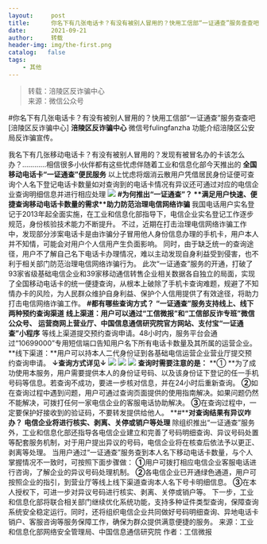```yaml
---
layout:     post
title:      你名下有几张电话卡？有没有被别人冒用的？快用工信部“一证通查”服务查查吧
date:       2021-09-21
author:     转载
header-img: img/the-first.png
catalog:   false
tags:
    - 其他
---
```


<blockquote><p>转载：涪陵区反诈骗中心<br>
来源：微信公众号</p></blockquote>

#你名下有几张电话卡？有没有被别人冒用的？快用工信部“一证通查”服务查查吧
[涪陵区反诈骗中心]
**涪陵区反诈骗中心**
微信号fulingfanzha
功能介绍涪陵区公安局反诈骗宣传。

我名下有几张移动电话卡？有没有被别人冒用的？发现有被冒名办的卡该怎么办？…………相信很多小伙伴都有这些忧虑伴随着工业和信息化部今天推出的
**全国移动电话卡“一证通查”便民服务**
以上忧虑将烟消云散用户凭借居民身份证便可查询个人名下登记电话卡数量如对查询到的电话卡情况有异议还可通过对应的电信企业查询明细信息并进行相应处理
![]({{site.baseurl}}/postimg/G0YfOInuXpsMmtrFWHym0jm3IOMC9CM4koWHdtdmzLStyPF9OCnialibffETGvsqib6DfrhDZaFwia8ic7ibucfHcia3A.png)
**#******为何推出“一证通查”？****
**满足用户快速、便捷查询移动电话卡数量的需求****助力防范治理电信网络诈骗**
我国电话用户实名登记于2013年起全面实施，在工业和信息化部指导下，电信企业实名登记工作逐步规范，身份核验技术能力不断提升。
不过，近期在打击治理电信网络诈骗工作中，发现部分涉案电话卡是由诈骗分子冒用他人身份信息办理的手机卡，用户本人并不知情，可能会对用户个人信用产生负面影响。
同时，由于缺乏统一的查询途径，用户不了解自己名下电话卡办理情况，难以主动发现自身利益受到侵害，也不利于相关部门防范治理电信网络诈骗行为。
此次“一证通查”服务的开通，打破了93家省级基础电信企业和39家移动通信转售企业相关数据各自独立的局面，实现了全国移动电话卡的统一便捷查询，从根本上破除了手机卡查询难题，规避了不知情办卡的风险，为人民群众维护自身利益、保护个人信用提供了有效途径，将助力打击电信网络诈骗工作。
**#****都有哪些查询方式****？**
**“一证通查”服务支持线上、线下两种预约查询渠道**
**线上渠道：**用户可以通过**“工信微报”和“工信部反诈专班”微信公众号、**
**运营商网上营业厅、中国信息通信研究院官方网站、支付宝“一证通查”小程序**
等线上渠道提交预约查询申请。48小时内，服务平台会通过“10699000”专用短信端口告知用户名下所有电话卡数量及其所属的运营企业。
**线下渠道：**用户可以持本人二代身份证到各基础电信运营企业营业厅提交预约查询申请。
**↓查询方式详见↓**
![]({{site.baseurl}}/postimg/G0YfOInuXpv8OAicgU5IFJoKpgfNWjoAq1XW1plllzAXQo6dLxEibILcxVjIxicnGoSphMXkDvRYqc1VIAAZIurWA.jpeg)
![]({{site.baseurl}}/postimg/G0YfOInuXpv8OAicgU5IFJoKpgfNWjoAqDoxFnjTqUpET7duEMiaAQj6uAeSzDLPwS6QXKKibwpU3CKfjicouFlHrg.jpeg)
![]({{site.baseurl}}/postimg/G0YfOInuXpv8OAicgU5IFJoKpgfNWjoAqibZGryWAtyyNl1qAzgACA49CS4533Ow04JRKicUCdq4wZo5lfoh6Ck8g.jpeg)
**查询时需要注意的是：**
**①
**为了成功使用本服务，用户需要提供本人的身份证号码、以及该身份证下登记的任一手机号码等信息。若查询不成功，要进一步核对信息，并在24小时后重新查询。
**②**如在查询过程中遇到问题，用户可通过查询页面提供的使用指南解决。如果问题仍然不能解决，可拨打任何一家电信企业的客服电话协助解决。
**③**在查询过程中，一定要保护好接收到的验证码，不要转发提供给他人。
**#****对查询结果有异议咋办？**
**电信企业将进行核实、剥离、关停或销户等处理**
除组织推出“一证通查”服务外，工业和信息化部还指导各电信企业建立和完善了号码明细查询、异议号码处置等配套服务机制，对于用户提出异议的号码，电信企业将在核查后依法予以更正、剥离等处理。
当用户通过“一证通查”服务查到本人名下移动电话卡数量，与个人掌握情况不一致时，可按照下面步骤做：
**①**用户可拨打相应电信企业客服电话进行咨询，了解企业的异议号码处理机制。
**②**各电信企业已开通绿色通道，用户可按照企业的指引，到营业厅等线上线下渠道查询本人名下号卡明细信息。
**③**在本人授权下，可进一步对异议号码进行核实、剥离、关停或销户等。
下一步，工业和信息化部将联合相关部门继续优化系统功能，支持多种证件类型查询，保障查询系统安全稳定运行。同时，还将组织电信企业共同做好号码明细查询、异地电话卡销户、客服咨询等服务保障工作，确保为群众提供满意便捷的服务。
来源：工业和信息化部网络安全管理局、中国信息通信研究院
作者：工信微报
